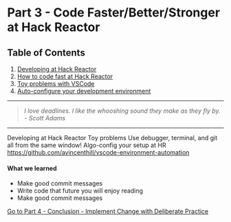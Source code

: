 # Part 3 - Code Faster/Better/Stronger at Hack Reactor

## Table of Contents

1.  [Developing at Hack Reactor](#why-are-you-reading-this)
2.  [How to code fast at Hack Reactor](#why-are-you-reading-this)
3.  [Toy problems with VSCode](#why-are-you-reading-this)
4.  [Auto-configure your development environment](#why-are-you-reading-this)

---

> _I love deadlines. I like the whooshing sound they make as they fly by. - Scott Adams_

---

Developing at Hack Reactor
Toy problems
Use debugger, terminal, and git all from the same window!
Algo-config your setup at HR
https://github.com/avincenthill/vscode-environment-automation

#### What we learned

- Make good commit messages
- Write code that future you will enjoy reading
- Make good commit messages

[Go to Part 4 - Conclusion - Implement Change with Deliberate Practice](https://github.com/nvincenthill/streamlineyourworkflow/tree/master/Part%204/PART4.md)
